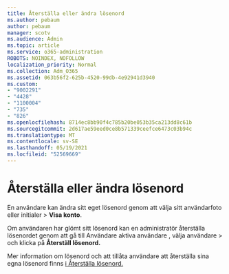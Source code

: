 ```yaml
---
title: Återställa eller ändra lösenord
ms.author: pebaum
author: pebaum
manager: scotv
ms.audience: Admin
ms.topic: article
ms.service: o365-administration
ROBOTS: NOINDEX, NOFOLLOW
localization_priority: Normal
ms.collection: Adm_O365
ms.assetid: 063b56f2-625b-4520-99db-4e92941d3940
ms.custom:
- "9002291"
- "4428"
- "1100004"
- "735"
- "826"
ms.openlocfilehash: 8714ec8bb90f4c785b20be053b35ca213dd8c61b
ms.sourcegitcommit: 2d617ae59eed0ce8b571339ceefce6473c03b94c
ms.translationtype: MT
ms.contentlocale: sv-SE
ms.lasthandoff: 05/19/2021
ms.locfileid: "52569669"
---
```

# <a name="reset-or-change-passwords"></a>Återställa eller ändra lösenord

En användare kan ändra sitt eget lösenord genom att välja sitt användarfoto eller initialer > **Visa konto**.
  
Om användaren har glömt sitt lösenord kan en administratör återställa lösenordet genom att gå till Användare aktiva användare , välja användare  >  [](https://portal.office.com/adminportal/home#/users)och klicka på **Återställ lösenord.**
  
Mer information om lösenord och att tillåta användare att återställa sina egna lösenord finns [i Återställa lösenord.](/microsoft-365/admin/add-users/reset-passwords)
